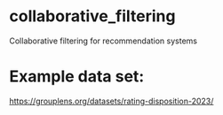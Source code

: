 # collaborative_filtering
Collaborative filtering for recommendation systems

# Example data set:
https://grouplens.org/datasets/rating-disposition-2023/

